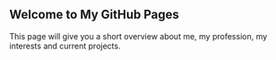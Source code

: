 ## Welcome to My GitHub Pages

This page will give you a short overview about me, my profession, my interests and current projects.